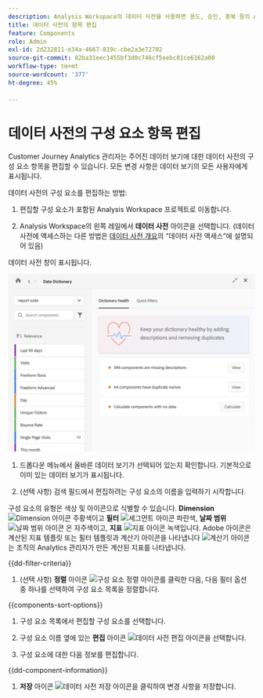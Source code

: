 ```yaml
---
description: Analysis Workspace의 데이터 사전을 사용하면 용도, 승인, 중복 등의 Analysis Workspace의 다양한 구성 요소를 분류하고 추적할 수 있습니다.
title: 데이터 사전의 항목 편집
feature: Components
role: Admin
exl-id: 2d232811-e34a-4667-819c-cbe2a3e72702
source-git-commit: 82ba31eec1455bf3d0c746cf5eebc81ce6162a00
workflow-type: tm+mt
source-wordcount: '377'
ht-degree: 45%

---
```


# 데이터 사전의 구성 요소 항목 편집

Customer Journey Analytics 관리자는 주어진 데이터 보기에 대한 데이터 사전의 구성 요소 항목을 편집할 수 있습니다. 모든 변경 사항은 데이터 보기의 모든 사용자에게 표시됩니다.

데이터 사전의 구성 요소를 편집하는 방법:

1. 편집할 구성 요소가 포함된 Analysis Workspace 프로젝트로 이동합니다.

1. Analysis Workspace의 왼쪽 레일에서 **데이터 사전** 아이콘을 선택합니다. (데이터 사전에 액세스하는 다른 방법은 [데이터 사전 개요](/help/components/data-dictionary/data-dictionary-overview.md)의 “데이터 사전 액세스”에 설명되어 있음)

데이터 사전 창이 표시됩니다.

![데이터 사전 관리자 보기](assets/data-dictionary-admin.png)

1. 드롭다운 메뉴에서 올바른 데이터 보기가 선택되어 있는지 확인합니다. 기본적으로 이미 있는 데이터 보기가 표시됩니다.

1. (선택 사항) 검색 필드에서 편집하려는 구성 요소의 이름을 입력하기 시작합니다.

구성 요소의 유형은 색상 및 아이콘으로 식별할 수 있습니다. **Dimension** ![Dimension 아이콘](https://spectrum.adobe.com/static/icons/workflow_18/Smock_Data_18_N.svg) 주황색이고 **필터** ![세그먼트 아이콘](https://spectrum.adobe.com/static/icons/workflow_18/Smock_Segmentation_18_N.svg) 파란색, **날짜 범위** ![날짜 범위 아이콘](https://spectrum.adobe.com/static/icons/workflow_18/Smock_Calendar_18_N.svg) 은 자주색이고, **지표** ![지표 아이콘](https://spectrum.adobe.com/static/icons/workflow_18/Smock_Event_18_N.svg) 녹색입니다. Adobe 아이콘은 계산된 지표 템플릿 또는 필터 템플릿과 계산기 아이콘을 나타냅니다 ![계산기 아이콘](https://spectrum.adobe.com/static/icons/workflow_18/Smock_Calculator_18_N.svg) 는 조직의 Analytics 관리자가 만든 계산된 지표를 나타냅니다.

{{dd-filter-criteria}}

1. (선택 사항) **정렬** 아이콘 ![구성 요소 정렬 아이콘](https://spectrum.adobe.com/static/icons/workflow_18/Smock_SortOrderDown_18_N.svg)를 클릭한 다음, 다음 필터 옵션 중 하나를 선택하여 구성 요소 목록을 정렬합니다.

{{components-sort-options}}

1. 구성 요소 목록에서 편집할 구성 요소를 선택합니다.

1. 구성 요소 이름 옆에 있는 **편집** 아이콘 ![데이터 사전 편집 아이콘](https://spectrum.adobe.com/static/icons/workflow_18/Smock_Edit_18_N.svg)을 선택합니다.

1. 구성 요소에 대한 다음 정보를 편집합니다.

{{dd-component-information}}

1. **저장** 아이콘 ![데이터 사전 저장 아이콘](https://spectrum.adobe.com/static/icons/workflow_18/Smock_SaveFloppy_18_N.svg)을 클릭하여 변경 사항을 저장합니다.
